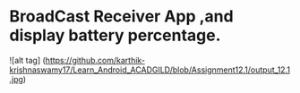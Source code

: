 # BroadCast Receiver App ,and display battery percentage.


![alt tag] (https://github.com/karthik-krishnaswamy17/Learn_Android_ACADGILD/blob/Assignment12.1/output_12.1.jpg)
